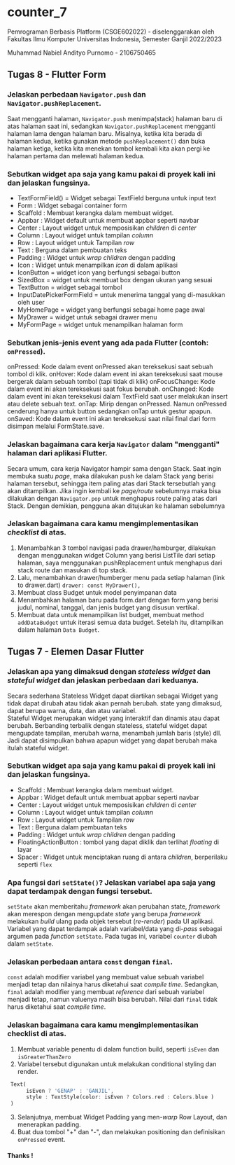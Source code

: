 # counter_7

Pemrograman Berbasis Platform (CSGE602022) - diselenggarakan oleh Fakultas Ilmu Komputer Universitas Indonesia, Semester Ganjil 2022/2023

Muhammad Nabiel Andityo Purnomo - 2106750465

## Tugas 8 - Flutter Form

### Jelaskan perbedaan `Navigator.push` dan `Navigator.pushReplacement`.

Saat mengganti halaman, `Navigator.push` menimpa(stack) halaman baru di atas halaman saat ini, sedangkan `Navigator.pushReplacement` 
mengganti halaman lama dengan halaman baru. Misalnya, ketika kita berada di halaman kedua, ketika gunakan metode `pushReplacement()` 
dan buka halaman ketiga, ketika kita menekan tombol kembali kita akan pergi ke halaman pertama dan melewati halaman kedua.

### Sebutkan widget apa saja yang kamu pakai di proyek kali ini dan jelaskan fungsinya.

- TextFormField() = Widget sebagai TextField berguna untuk input text
- Form : Widget sebagai container form
- Scaffold : Membuat kerangka dalam membuat widget.
- Appbar : Widget default untuk membuat appbar seperti navbar
- Center : Layout widget untuk memposisikan *children* di *center*
- Column : Layout widget untuk tampilan *column*
- Row : Layout widget untuk Tampilan *row*
- Text : Berguna dalam pembuatan teks
- Padding : Widget untuk *wrap children* dengan padding
- Icon : Widget untuk menampilkan *icon* di dalam aplikasi
- IconButton = widget icon yang berfungsi sebagai button
- SizedBox = widget untuk membuat box dengan ukuran yang sesuai
- TextButton = widget sebagai tombol
- InputDatePickerFormField = untuk menerima tanggal yang di-masukkan oleh user
- MyHomePage = widget yang berfungsi sebagai home page awal
- MyDrawer = widget untuk sebagai drawer menu
- MyFormPage = widget untuk menampilkan halaman form

### Sebutkan jenis-jenis event yang ada pada Flutter (contoh: `onPressed`).

onPressed:  Kode dalam event onPressed akan tereksekusi saat sebuah tombol di klik. 
onHover:  Kode dalam event ini akan tereksekusi saat mouse bergerak dalam sebuah tombol (tapi tidak di klik) 
onFocusChange:  Kode dalam event ini akan tereksekusi saat fokus berubah. 
onChanged:  Kode dalam event ini akan tereksekusi dalam TextField saat user melakukan insert atau delete sebuah text. 
onTap:  Mirip dengan onPressed. Namun onPressed cenderung hanya untuk button sedangkan onTap untuk gestur apapun. 
onSaved:  Kode dalam event ini akan tereksekusi saat nilai final dari form disimpan melalui FormState.save.

### Jelaskan bagaimana cara kerja `Navigator` dalam "mengganti" halaman dari aplikasi Flutter.

Secara umum, cara kerja Navigator hampir sama dengan Stack. Saat ingin membuka suatu *page*, maka dilakukan push ke dalam
Stack yang berisi halaman tersebut, sehingga item paling atas dari Stack tersebutlah yang akan ditampilkan. Jika ingin kembali
ke *page/route* sebelumnya maka bisa dilakukan dengan `Navigator.pop` untuk menghapus route paling atas dari Stack. Dengan demikian, 
pengguna akan ditujukan ke halaman sebelumnya

### Jelaskan bagaimana cara kamu mengimplementasikan *checklist* di atas.
1. Menambahkan 3 tombol navigasi pada drawer/hamburger, dilakukan dengan menggunakan widget Column yang berisi ListTile dari
setiap halaman, saya menggunakan pushReplacement untuk menghapus dari stack route dan masukan di top stack.
2. Lalu, menambahkan drawer/humberger menu pada setiap halaman (link to drawer.dart)
`drawer: const MyDrawer(),`
3. Membuat class Budget untuk model penyimpanan data
4. Menambahkan halaman baru pada form.dart dengan form yang berisi judul, nominal, tanggal, dan jenis budget yang disusun vertikal.
5. Membuat data untuk menampilkan list budget, membuat method `addDataBudget` untuk iterasi semua data budget.
Setelah itu, ditampilkan dalam halaman `Data Budget`.

## Tugas 7 - Elemen Dasar Flutter

### Jelaskan apa yang dimaksud dengan *stateless widget* dan *stateful widget* dan jelaskan perbedaan dari keduanya.

Secara sederhana Stateless Widget dapat diartikan sebagai Widget yang tidak dapat dirubah atau tidak akan pernah berubah. 
state yang dimaksud, dapat berupa warna, data, dan atau variabel.<br>
Stateful Widget merupakan widget yang interaktif dan dinamis atau dapat berubah. Berbanding terbalik dengan stateless, 
stateful widget dapat mengupdate tampilan, merubah warna, menambah jumlah baris (style) dll. Jadi dapat disimpulkan bahwa 
apapun widget yang dapat berubah maka itulah stateful widget.

### Sebutkan widget apa saja yang kamu pakai di proyek kali ini dan jelaskan fungsinya.

- Scaffold : Membuat kerangka dalam membuat widget.
- Appbar : Widget default untuk membuat appbar seperti navbar
- Center : Layout widget untuk memposisikan *children* di *center*
- Column : Layout widget untuk tampilan *column*
- Row : Layout widget untuk Tampilan *row*
- Text : Berguna dalam pembuatan teks
- Padding : Widget untuk *wrap children* dengan padding
- FloatingActionButton : tombol yang dapat diklik dan terlihat *floating* di layar
- Spacer : Widget untuk menciptakan ruang di antara *children*, berperilaku seperti `flex`

### Apa fungsi dari `setState()`? Jelaskan variabel apa saja yang dapat terdampak dengan fungsi tersebut.

`setState` akan memberitahu *framework* akan perubahan state, *framework* akan merespon dengan mengupdate *state* yang berupa 
*framework* melakukan *build* ulang pada objek tersebut (*re-render*) pada UI aplikasi. Variabel yang dapat terdampak adalah 
variabel/data yang di-*pass* sebagai argumen pada *function* `setState`. Pada tugas ini, variabel `counter` diubah dalam `setState`.

### Jelaskan perbedaan antara `const` dengan `final`.

`const` adalah modifier variabel yang membuat value sebuah variabel menjadi tetap dan nilainya harus diketahui saat *compile time*. Sedangkan, 
`final` adalah modifier yang membuat *reference* dari sebuah variabel menjadi tetap, namun valuenya masih bisa berubah. Nilai dari `final` tidak harus diketahui saat *compile time*.

### Jelaskan bagaimana cara kamu mengimplementasikan checklist di atas.

1. Membuat variable penentu di dalam function build, seperti `isEven` dan `isGreaterThanZero`
2. Variabel tersebut digunakan untuk melakukan conditional styling dan render.
```dart
 Text(
      isEven ? 'GENAP' : 'GANJIL',
      style : TextStyle(color: isEven ? Colors.red : Colors.blue )
 ) 
```
3. Selanjutnya, membuat Widget Padding yang men-*warp* Row Layout, dan menerapkan padding.
4. Buat dua tombol "+" dan "-", dan melakukan positioning dan definisikan `onPressed` event.

#### Thanks !